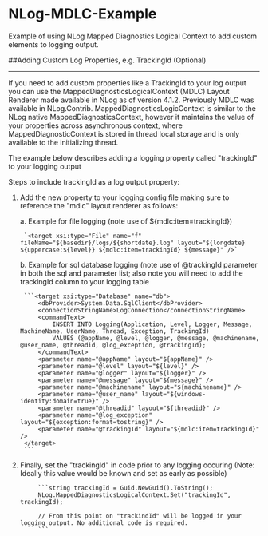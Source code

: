 # NLog-MDLC-Example
Example of using NLog Mapped Diagnostics Logical Context to add custom elements to logging output.

##Adding Custom Log Properties, e.g. TrackingId (Optional)
********************************************************
If you need to add custom properties like a TrackingId to your log output you can use the MappedDiagnosticsLogicalContext (MDLC) Layout Renderer made available in 
NLog as of version 4.1.2. Previously MDLC was available in NLog.Contrib. MappedDiagnosticsLogicContext is similar to the NLog native MappedDiagnosticsContext, however it 
maintains the value of your properties across asynchronous context, where MappedDiagnosticContext is stored in thread local storage and is only available to the initializing 
thread. 

The example below describes adding a logging property called "trackingId" to your logging output

Steps to include trackingId as a log output property:

1. Add the new property to your logging config file making sure to reference the "mdlc" layout renderer as follows:

    a. Example for file logging (note use of ${mdlc:item=trackingId})

        `<target xsi:type="File" name="f" fileName="${basedir}/logs/${shortdate}.log" layout="${longdate} ${uppercase:${level}} ${mdlc:item=trackingId} ${message}" />`
        
    b. Example for sql database logging (note use of @trackingId parameter in both the sql and parameter list; also note you will need to add the trackingId column 
	   to your logging table

        ```<target xsi:type="Database" name="db">
            <dbProvider>System.Data.SqlClient</dbProvider>
            <connectionStringName>LogConnection</connectionStringName>
            <commandText>
                INSERT INTO Logging(Application, Level, Logger, Message, MachineName, UserName, Thread, Exception, TrackingId) 
                VALUES (@appName, @level, @logger, @message, @machinename, @user_name, @threadid, @log_exception, @trackingId);
            </commandText>
            <parameter name="@appName" layout="${appName}" />
            <parameter name="@level" layout="${level}" />
            <parameter name="@logger" layout="${logger}" />
            <parameter name="@message" layout="${message}" />
            <parameter name="@machinename" layout="${machinename}" />
            <parameter name="@user_name" layout="${windows-identity:domain=true}" />
            <parameter name="@threadid" layout="${threadid}" />
            <parameter name="@log_exception" layout="${exception:format=tostring}" />
            <parameter name="@trackingId" layout="${mdlc:item=trackingId}" />
        </target>
		```

2. Finally, set the "trackingId" in code prior to any logging occuring (Note: Ideally this value would
   be known and set as early as possible)

            ```string trackingId = Guid.NewGuid().ToString();
            NLog.MappedDiagnosticsLogicalContext.Set("trackingId", trackingId);
            
			// From this point on "trackindId" will be logged in your logging output. No additional code is required.
			```
